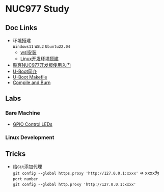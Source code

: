 # NUC977 Study #
## Doc Links ##  
- 环境搭建  
  `Windows11` `WSL2` `Ubuntu22.04` 
  - [wsl安装](https://github.com/Cocoson23/NUC977/blob/master/Notes/00-WSL-Ubuntu%E6%90%AD%E5%BB%BA.md)
  - [Linux开发环境搭建](https://github.com/Cocoson23/NUC977/blob/master/Notes/02-BuildLinuxEnv.md)
- [酷客NUC977开发板使用入门](https://github.com/Cocoson23/NUC977/blob/master/Notes/01-Start.md)  
- [U-Boot简介](https://github.com/Cocoson23/NUC977/blob/master/Notes/03-U-Boot.md)  
- [U-Boot Makefile](https://github.com/Cocoson23/NUC977/blob/master/Notes/04-U-Boot-Makefile.md)  
- [Compile and Burn](https://github.com/Cocoson23/NUC977/blob/master/Notes/05-Compile%26Burn.md)  
## Labs ##
### Bare Machine ###  
- [GPIO Control LEDs](https://github.com/Cocoson23/NUC977/tree/master/Code/Bare%20Machine/01-GPIOLED)
### Linux Development ###
## Tricks ##
- 给`Git`添加代理  
  `git config --global https.proxy 'http://127.0.0.1:xxxx'` => xxxx为`port number`  
  `git config --global http.proxy 'http://127.0.0.1:xxxx'`
